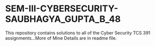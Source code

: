 # SEM-III-CYBERSECURITY-SAUBHAGYA_GUPTA_B_48
This repository contains solutions to all of the Cyber Security TCS 391 assignments...More of Mine Details are in readme file.
